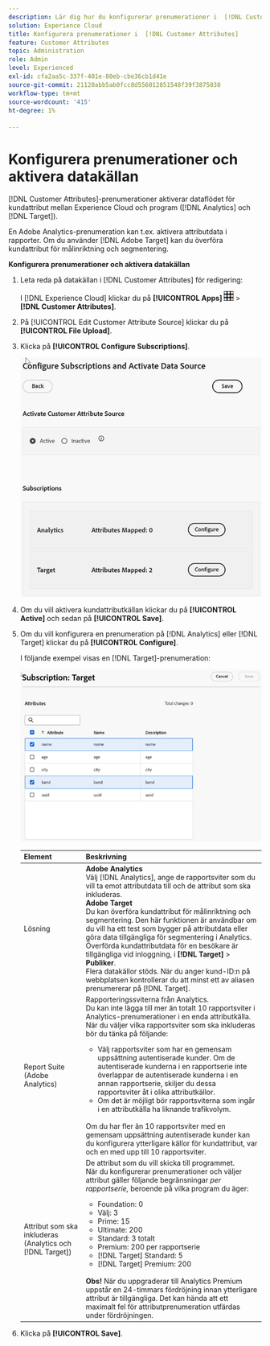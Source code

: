 ```yaml
---
description: Lär dig hur du konfigurerar prenumerationer i  [!DNL Customer Attributes] för Analytics och Target, och hur du aktiverar en datakälla.
solution: Experience Cloud
title: Konfigurera prenumerationer i  [!DNL Customer Attributes]
feature: Customer Attributes
topic: Administration
role: Admin
level: Experienced
exl-id: cfa2aa5c-337f-401e-80eb-cbe36cb1d41e
source-git-commit: 21120abb5ab0fcc8d556012851548f39f3875038
workflow-type: tm+mt
source-wordcount: '415'
ht-degree: 1%

---
```


# Konfigurera prenumerationer och aktivera datakällan

[!DNL Customer Attributes]-prenumerationer aktiverar dataflödet för kundattribut mellan Experience Cloud och program ([!DNL Analytics] och [!DNL Target]).

En Adobe Analytics-prenumeration kan t.ex. aktivera attributdata i rapporter. Om du använder [!DNL Adobe Target] kan du överföra kundattribut för målinriktning och segmentering.

**Konfigurera prenumerationer och aktivera datakällan**

1. Leta reda på datakällan i [!DNL Customer Attributes] för redigering:

   I [!DNL Experience Cloud] klickar du på **[!UICONTROL Apps]** ![menu](assets/menu-icon.png) > **[!DNL Customer Attributes]**.

1. På [!UICONTROL Edit Customer Attribute Source] klickar du på **[!UICONTROL File Upload]**.

1. Klicka på **[!UICONTROL Configure Subscriptions]**.

   ![Konfigurera prenumerationer i Experience Cloud](assets/configure-subscriptions.png)

1. Om du vill aktivera kundattributkällan klickar du på **[!UICONTROL Active]** och sedan på **[!UICONTROL Save]**.

1. Om du vill konfigurera en prenumeration på [!DNL Analytics] eller [!DNL Target] klickar du på **[!UICONTROL Configure]**.

   I följande exempel visas en [!DNL Target]-prenumeration:

   ![Stegresultat](assets/subscription-target.png)

   | Element | Beskrivning |
   |--- |--- |
   | Lösning | **Adobe Analytics**<br> Välj [!DNL Analytics], ange de rapportsviter som du vill ta emot attributdata till och de attribut som ska inkluderas.<br>**Adobe Target**<br> Du kan överföra kundattribut för målinriktning och segmentering. Den här funktionen är användbar om du vill ha ett test som bygger på attributdata eller göra data tillgängliga för segmentering i Analytics.<br>Överförda kundattributdata för en besökare är tillgängliga vid inloggning, i **[!DNL Target]** > **Publiker**.<br>Flera datakällor stöds. När du anger kund-ID:n på webbplatsen kontrollerar du att minst ett av aliasen prenumererar på [!DNL Target]. |
   | Report Suite (Adobe Analytics) | Rapporteringssviterna från Analytics.<br>Du kan inte lägga till mer än totalt 10 rapportsviter i Analytics-prenumerationer i en enda attributkälla. När du väljer vilka rapportsviter som ska inkluderas bör du tänka på följande:<ul><li>Välj rapportsviter som har en gemensam uppsättning autentiserade kunder. Om de autentiserade kunderna i en rapportserie inte överlappar de autentiserade kunderna i en annan rapportserie, skiljer du dessa rapportsviter åt i olika attributkällor.</li><li>Om det är möjligt bör rapportsviterna som ingår i en attributkälla ha liknande trafikvolym.</li></ul><br>Om du har fler än 10 rapportsviter med en gemensam uppsättning autentiserade kunder kan du konfigurera ytterligare källor för kundattribut, var och en med upp till 10 rapportsviter. |
   | Attribut som ska inkluderas (Analytics och [!DNL Target]) | De attribut som du vill skicka till programmet. <br>När du konfigurerar prenumerationer och väljer attribut gäller följande begränsningar _per rapportserie,_ beroende på vilka program du äger:<ul><li>Foundation: 0</li><li>Välj: 3</li><li>Prime: 15</li><li>Ultimate: 200</li><li>Standard: 3 totalt</li><li>Premium: 200 per rapportserie</li><li>[!DNL Target] Standard: 5</li><li>[!DNL Target] Premium: 200</li></ul><br>**Obs!** När du uppgraderar till Analytics Premium uppstår en 24-timmars fördröjning innan ytterligare attribut är tillgängliga. Det kan hända att ett maximalt fel för attributprenumeration utfärdas under fördröjningen. |

1. Klicka på **[!UICONTROL Save]**.
